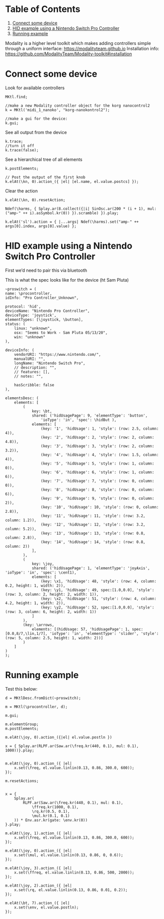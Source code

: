
# Table of Contents

1.  [Connect some device](#orge62c6dd)
2.  [HID example using a Nintendo Switch Pro Controller](#orgf7e4f96)
3.  [Running example](#orge1df477)

Modality is a higher level toolkit which makes adding controllers simple through a uniform interface: <https://modalityteam.github.io>
Installation info: <https://github.com/ModalityTeam/Modality-toolkit#installation>


<a id="orge62c6dd"></a>

# Connect some device

Look for available controllers

    MKtl.find;
    
    //make a new Modality controller object for the korg nanocontrol2
    k = MKtl('midi_1_nanoko', "korg-nanokontrol2");
    
    //make a gui for the device:
    k.gui;

See all output from the device

    k.trace;
    //turn it off
    k.trace(false);

See a hierarchical tree of all elements

    k.postElements;
    
    // Post the output of the first knob
    k.elAt(\kn, 0).action_({ |el| [el.name, el.value.postcs] });

Clear the action

    k.elAt(\kn, 0).resetAction;
    
    Ndef(\harms, { Splay.ar(8.collect({|i| SinOsc.ar(200 * (i + 1), mul: ("amp-" ++ i).asSymbol.kr(0)) }).scramble) }).play;
    
    k.elAt('sl').action = { |...args| Ndef(\harms).set("amp-" ++ args[0].index, args[0].value) };


<a id="orgf7e4f96"></a>

# HID example using a Nintendo Switch Pro Controller

First we&rsquo;d need to pair this via bluetooth

This is what the spec looks like for the device (ht Sam Pluta)

    ~proswitch = (
    name: \procontroller,
    idInfo: "Pro Controller_Unknown",
    
    protocol: 'hid',
    deviceName: "Nintendo Pro Controller",
    deviceType: 'joystick',
    elementTypes: [\joystick, \button],
    status: (
    	linux: "unknown",
    	osx: "Seems to Work - Sam Pluta 05/13/20",
    	win: "unknown"
    ),
    
    deviceInfo: (
    	vendorURI: "https://www.nintendo.com/",
    	manualURI: "",
    	longName: "Nintendo Switch Pro",
    	// description: "",
    	// features: [],
    	// notes: "",
    
    	hasScribble: false
    ),
    
    elementsDesc: (
    	elements: [
    		(
    			key: \bt,
    			shared: ('hidUsagePage': 9, 'elementType': 'button',
    				'ioType': 'in', 'spec': \hidBut ),
    			elements: [
    				(key: '1', 'hidUsage': 1, 'style': (row: 2.5, column: 4)),
    				(key: '2', 'hidUsage': 2, 'style': (row: 2, column: 4.8)),
    				(key: '3', 'hidUsage': 3, 'style': (row: 2, column: 3.2)),
    				(key: '4', 'hidUsage': 4, 'style': (row: 1.5, column: 4)),
    				(key: '5', 'hidUsage': 5, 'style': (row: 1, column: 0)),
    				(key: '6', 'hidUsage': 6, 'style': (row: 1, column: 6)),
    				(key: '7', 'hidUsage': 7, 'style': (row: 0, column: 0)),
    				(key: '8', 'hidUsage': 8, 'style': (row: 0, column: 6)),
    				(key: '9', 'hidUsage': 9, 'style': (row: 0, column: 2)),
    				(key: '10', 'hidUsage': 10, 'style': (row: 0, column: 2.8)),
    				(key: '11', 'hidUsage': 11, 'style': (row: 3.2, column: 1.2)),
    				(key: '12', 'hidUsage': 12, 'style': (row: 3.2, column: 5.2)),
    				(key: '13', 'hidUsage': 13, 'style': (row: 0.8, column: 2.8)),
    				(key: '14', 'hidUsage': 14, 'style': (row: 0.8, column: 2))
    			],
    		),
    		(
    			key: \joy,
    			shared: ('hidUsagePage': 1, 'elementType': 'joyAxis', 'ioType': 'in', 'spec': \cent1),
    			elements: [
    				(key: \x1, 'hidUsage': 48, 'style': (row: 4, column: 0.2, height: 1, width: 2)),
    				(key: \y1, 'hidUsage': 49, spec:[1.0,0.0], 'style': (row: 3, column: 2, height: 2, width: 1)),
    				(key: \x2, 'hidUsage': 51, 'style': (row: 4, column: 4.2, height: 1, width: 2)),
    				(key: \y2, 'hidUsage': 52, spec:[1.0,0.0], 'style': (row: 3, column: 6, height: 2, width: 1))
    			]
    		),
    		(key: \arrows,
    			elements: [(hidUsage: 57, 'hidUsagePage': 1, spec:[0.0,8/7,\lin,1/7], 'ioType': 'in', 'elementType': 'slider', 'style': (row: 5, column: 2.5, height: 1, width: 2))]
    		)
    	]
    )
    );


<a id="orge1df477"></a>

# Running example

Test this below:

    d = MKtlDesc.fromDict(~proswitch);
    
    m = MKtl(\procontroller, d);
    
    m.gui;
    
    m.elementGroup;
    m.postElements;
    
    m.elAt(\joy, 0).action_({|el| el.value.postln })
    
    x = { Splay.ar(RLPF.ar(Saw.ar(\freq.kr(440, 0.1), mul: 0.1), 1000))}.play;
    
    
    m.elAt(\joy, 0).action_({ |el|
        x.set(\freq, el.value.linlin(0.13, 0.86, 300.0, 600));
    });
    
    m.resetActions;
    
    
    x = {
    	Splay.ar(
    		RLPF.ar(Saw.ar(\freq.kr(440, 0.1), mul: 0.1),
    			\ffreq.kr(1000, 0.1),
    			\rq.kr(0.5, 0.1),
    			\mul.kr(0.1, 0.1)
    	)) * Env.asr.kr(gate: \env.kr(0))
    }.play;
    
    m.elAt(\joy, 1).action_({ |el|
        x.set(\freq, el.value.linlin(0.13, 0.86, 300.0, 600));
    });
    
    m.elAt(\joy, 0).action_({ |el|
        x.set(\mul, el.value.linlin(0.13, 0.86, 0, 0.6));
    });
    
    m.elAt(\joy, 3).action_({ |el|
        x.set(\ffreq, el.value.linlin(0.13, 0.86, 500, 2000));
    });
    
    m.elAt(\joy, 2).action_({ |el|
        x.set(\rq, el.value.linlin(0.13, 0.86, 0.01, 0.2));
    });
    
    m.elAt(\bt, 7).action_({ |el|
        x.set(\env, el.value.postln);
    });

